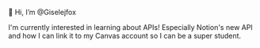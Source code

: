 👋 Hi, I’m @Giselejfox

I'm currently interested in learning about APIs!
Especially Notion's new API and how I can link it to my Canvas account so I can be a super student.


